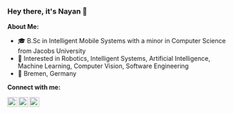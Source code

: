 ### Hey there, it's Nayan 👋

**About Me:**
- 🎓 B.Sc in Intelligent Mobile Systems with a minor in Computer Science from Jacobs University
- 🤖 Interested in Robotics, Intelligent Systems, Artificial Intelligence, Machine Learning, Computer Vision, Software Engineering
- 📍 Bremen, Germany
<!---
[![Top Languages](https://github-readme-stats.vercel.app/api/top-langs/?username=nayan-pradhan&layout=compact&hide=html)](https://github.com/anuraghazra/github-readme-stats)

[![Nayan's github stats](https://github-readme-stats.vercel.app/api?username=nayan-pradhan&count_private=true&show_icons=true)](https://github.com/anuraghazra/github-readme-stats)
-->
<!---
Here are some ideas to get you started:

- 🔭 I’m currently working on ...
- 🌱 I’m currently learning ...
- 👯 I’m looking to collaborate on ...
- 🤔 I’m looking for help with ...
- 💬 Ask me about ...
- 📫 How to reach me: ...
- 😄 Pronouns: ...
- ⚡ Fun fact: ...
-->

<!---**An article written by me:**
[K-Nearest Neighbors Algorithm](https://medium.com/machine-learning-algorithms-101/k-nearest-neighbors-algorithm-59a890b9b1c6)
-->

**Connect with me:**

<a href="https://linkedin.com/in/nayanpradhan">
  <img align="left" alt="Nayan's LinkedIn" width="22px" src="https://cdn.jsdelivr.net/npm/simple-icons@v3/icons/linkedin.svg" />
</a>
<a href="mailto:nayan.pradhan@hotmail.com">
  <img align="left" alt="Nayan's Email" width="22px" src="https://cdn.jsdelivr.net/npm/simple-icons@3.13.0/icons/mail-dot-ru.svg" />
</a>
<a href="https://github.com/nayan-pradhan">
  <img align="left" alt="Nayan's Github" width="22px" src="https://cdn.jsdelivr.net/npm/simple-icons@v3/icons/github.svg" />
</a>
